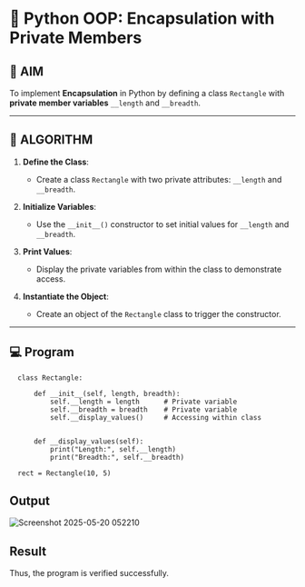 # 🐍 Python OOP: Encapsulation with Private Members

## 🎯 AIM

To implement **Encapsulation** in Python by defining a class `Rectangle` with **private member variables** `__length` and `__breadth`.

---

## 🧠 ALGORITHM

1. **Define the Class**:
   - Create a class `Rectangle` with two private attributes: `__length` and `__breadth`.

2. **Initialize Variables**:
   - Use the `__init__()` constructor to set initial values for `__length` and `__breadth`.

3. **Print Values**:
   - Display the private variables from within the class to demonstrate access.

4. **Instantiate the Object**:
   - Create an object of the `Rectangle` class to trigger the constructor.

---

## 💻 Program
      class Rectangle:
         
          def __init__(self, length, breadth):
              self.__length = length      # Private variable
              self.__breadth = breadth    # Private variable
              self.__display_values()     # Accessing within class
      
          
          def __display_values(self):
              print("Length:", self.__length)
              print("Breadth:", self.__breadth)
      
      rect = Rectangle(10, 5)

## Output
![Screenshot 2025-05-20 052210](https://github.com/user-attachments/assets/2c68e2fe-13cb-4f2d-805c-7c6c409129c2)


## Result
 Thus, the program is verified successfully.
